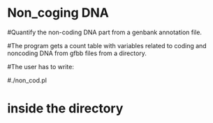 # Non_coging DNA

#Quantify the non-coding DNA part from a genbank annotation file.

#The program gets a count table with variables related to coding and noncoding DNA from gfbb files from a directory.

#The user has to write:

#./non_cod.pl
		
#		inside the directory
